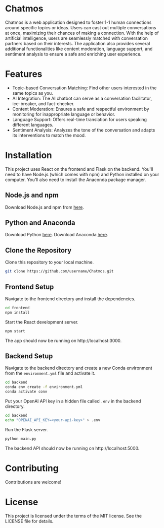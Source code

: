 # Chatmos

Chatmos is a web application designed to foster 1-1 human connections around specific topics or ideas. Users can cast out multiple conversations at once, maximizing their chances of making a connection. With the help of artificial intelligence, users are seamlessly matched with conversation partners based on their interests. The application also provides several additional functionalities like content moderation, language support, and sentiment analysis to ensure a safe and enriching user experience.

# Features
- Topic-based Conversation Matching: Find other users interested in the same topics as you.
- AI Integration: The AI chatbot can serve as a conversation facilitator, ice-breaker, and fact-checker.
- Content Moderation: Ensures a safe and respectful environment by monitoring for inappropriate language or behavior.
- Language Support: Offers real-time translation for users speaking different languages.
- Sentiment Analysis: Analyzes the tone of the conversation and adapts its interventions to match the mood.

# Installation
This project uses React on the frontend and Flask on the backend. You'll need to have Node.js (which comes with npm) and Python installed on your computer. You'll also need to install the Anaconda package manager.

## Node.js and npm
Download Node.js and npm from [here](https://nodejs.org/en/download). 

## Python and Anaconda
Download Python [here](https://www.python.org/downloads/).
Download Anaconda [here](https://www.anaconda.com/download).

## Clone the Repository
Clone this repository to your local machine.

```bash
git clone https://github.com/username/Chatmos.git
```

## Frontend Setup
Navigate to the frontend directory and install the dependencies.

```bash
cd frontend
npm install
```
Start the React development server.

```bash
npm start
```

The app should now be running on http://localhost:3000.

## Backend Setup
Navigate to the backend directory and create a new Conda environment from the `environment.yml` file and activate it.

```bash
cd backend
conda env create -f environment.yml
conda activate conv
```

Put your OpenAI API key in a hidden file called `.env` in the backend directory.

```bash
cd backend
echo "OPENAI_API_KEY=<your-api-key>" > .env
```

Run the Flask server.

```bash
python main.py
```

The backend API should now be running on http://localhost:5000.

# Contributing
Contributions are welcome!

# License
This project is licensed under the terms of the MIT license. See the LICENSE file for details.
